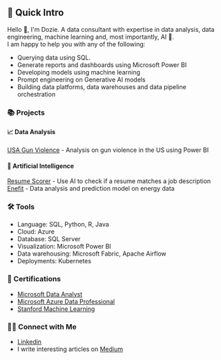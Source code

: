 ## 🫡 Quick Intro

Hello 👋, I'm Dozie. A data consultant with expertise in data analysis, data engineering, machine learning and, most importantly, AI 🤖.  
I am happy to help you with any of the following:  
- Querying data using SQL.
- Generate reports and dashboards using Microsoft Power BI
- Developing models using machine learning
- Prompt engineering on Generative AI models
- Building data platforms, data warehouses and data pipeline orchestration

### 📚 Projects
#### 📈 Data Analysis
[USA Gun Violence](https://github.com/DozieSixtus/Gun-violence-US) - Analysis on gun violence in the US using Power BI  
#### 🤖 Artificial Intelligence
[Resume Scorer](https://github.com/DozieSixtus/Resume-Scorer) - Use AI to check if a resume matches a job description  
[Enefit](https://github.com/DozieSixtus/Enefit) - Data analysis and prediction model on energy data  

### 🛠️ Tools
- Language: SQL, Python, R, Java
- Cloud: Azure
- Database: SQL Server
- Visualization: Microsoft Power BI
- Data warehousing: Microsoft Fabric, Apache Airflow
- Deployments: Kubernetes

### 🏅 Certifications
- [Microsoft Data Analyst](https://learn.microsoft.com/en-us/users/chiedozieonyearugbulem-4827/credentials/1c448f7292e5c516)
- [Microsoft Azure Data Professional](https://learn.microsoft.com/en-us/users/chiedozieonyearugbulem-4827/credentials/35933ff6da1f17bb)
- [Stanford Machine Learning](https://www.coursera.org/account/accomplishments/verify/87GGLUUY8Q6G?utm_source=link&utm_medium=certificate&utm_content=cert_image&utm_campaign=sharing_cta&utm_product=course)

### 👋🏻 Connect with Me
- [Linkedin](https://www.linkedin.com/in/DozieSixtus/)
- I write interesting articles on [Medium](https://medium.com/@doziesixtus)
